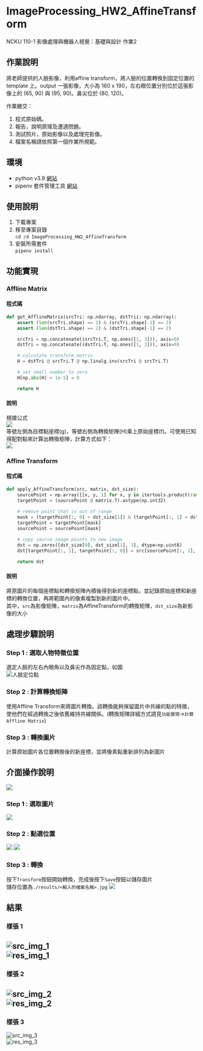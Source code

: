 # ImageProcessing_HW2_AffineTransform
NCKU 110-1 影像處理與機器人視覺：基礎與設計 作業2


## 作業說明
將老師提供的人臉影像，利用affine transform，將人臉的位置轉換到固定位置的 template 上。output 一張影像，大小為 160 x 190，左右眼位置分別位於這張影像上的 (65, 90) 與 (95, 90)。鼻尖位於 (80, 120)。

作業繳交：
1. 程式原始碼。
2. 報告，說明原理及遭遇問題。
3. 測試照片，原始影像以及處理完影像。
4. 檔案名稱請依照第一個作業所規範。


## 環境
- python v3.9 [網站](https://pipenv-fork.readthedocs.io/en/latest/)
- pipenv 套件管理工具 [網站](https://pipenv-fork.readthedocs.io/en/latest/) 

## 使用說明
1. 下載專案
2. 移至專案目錄\
`cd /d ImageProcessing_HW2_AffineTransform`
2. 安裝所需套件\
`pipenv install`

## 功能實現
### Affline Matrix
#### 程式碼
```python
def get_AfflineMatrix(srcTri: np.ndarray, dstTrii: np.ndarray):
    assert (len(srcTri.shape) == 2) & (srcTri.shape[-1] == 2)
    assert (len(dstTri.shape) == 2) & (dstTri.shape[-1] == 2)

    srcTri = np.concatenate((srcTri.T, np.ones([1, 3])), axis=0)
    dstTri = np.concatenate((dstTri.T, np.ones([1, 3])), axis=0)

    # calculate transform matrix
    H = dstTri @ srcTri.T @ np.linalg.inv(srcTri @ srcTri.T)

    # set small number to zero
    H[np.abs(H) < 1e-5] = 0

    return H
```
#### 說明
根據公式  
![](./img/公式說明.png)  
等號左側為目標點座標(g)，等號右側為轉換矩陣(H)乘上原始座標(f)。可使用已知得配對點來計算出轉換矩陣，計算方式如下：  
![](./img/公式推導.png)
### Affine Transform
#### 程式碼
```python
def apply_AffineTransform(src, matrix, dst_size):
    sourcePoint = np.array([[x, y, 1] for x, y in itertools.product(range(src.shape[1]), range(src.shape[0]))])
    targetPoint = (sourcePoint @ matrix.T).astype(np.int32)
    
    # remove point that is out of range
    mask = (targetPoint[:, 0] < dst_size[1]) & (targetPoint[:, 1] < dst_size[0]) & (targetPoint[:, 1] >= 0) & (targetPoint[:, 0] >= 0)
    targetPoint = targetPoint[mask]
    sourcePoint = sourcePoint[mask]

    # copy source image points to new image
    dst = np.zeros([dst_size[0], dst_size[1], 3], dtype=np.uint8)
    dst[targetPoint[:, 1], targetPoint[:, 0]] = src[sourcePoint[:, 1], sourcePoint[:, 0]]

    return dst
```
#### 說明
將原圖片的每個座標點和轉換矩陣內積後得到新的座標點，並記錄原始座標和新座標的轉換位置，再將範圍內的像素複製到新的圖片中。  
其中，`src`為影像矩陣，`matrix`為AffineTransform的轉換矩陣，`dst_size`為新影像的大小

## 處理步驟說明
### Step 1 : 選取人物特徵位置
選定人臉的左右內眼角以及鼻尖作為固定點，如圖  
![人臉定位點](./img/人臉三角形.jpg)

### Step 2 : 計算轉換矩陣
使用Affline Transform來將圖片轉換。該轉換能夠保留圖片中共線的點的特徵，使他們在經過轉換之後依舊維持共線關係。(轉換矩陣詳細方式請見`功能實現`->`計算Affline Matrix`)

### Step 3 : 轉換圖片
計算原始圖片各位置轉換後的新座標，並將像素點重新排列為新圖片

## 介面操作說明
![](./img/使用介面.jpg)
### Step 1 : 選取圖片
![](./img/選擇相片.jpg)
### Step 2 : 點選位置
![](./img/點選位置.jpg)
![](./img/點選完成.jpg)
### Step 3 : 轉換
按下`Transform`按鈕開始轉換，完成後按下`Save`按鈕以儲存圖片  
儲存位置為`./results/<輸入的檔案名稱>.jpg`
![](./img/轉換完成.jpg)

## 結果
### 樣張 1
![src_img_1](./source/s1.jpg)  
![res_img_1](./results/s1.jpg)
---
### 樣張 2
![src_img_2](./source/s2.bmp)  
![res_img_2](./results/s2.jpg)
---
### 樣張 3
![src_img_3](./source/s3.jpg)  
![res_img_3](./results/s3.jpg)
